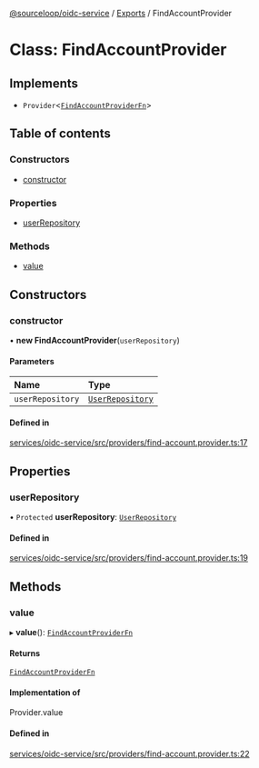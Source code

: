 [@sourceloop/oidc-service](../README.md) / [Exports](../modules.md) / FindAccountProvider

# Class: FindAccountProvider

## Implements

- `Provider`<[`FindAccountProviderFn`](../modules.md#findaccountproviderfn)\>

## Table of contents

### Constructors

- [constructor](FindAccountProvider.md#constructor)

### Properties

- [userRepository](FindAccountProvider.md#userrepository)

### Methods

- [value](FindAccountProvider.md#value)

## Constructors

### constructor

• **new FindAccountProvider**(`userRepository`)

#### Parameters

| Name | Type |
| :------ | :------ |
| `userRepository` | [`UserRepository`](UserRepository.md) |

#### Defined in

[services/oidc-service/src/providers/find-account.provider.ts:17](https://github.com/sourcefuse/loopback4-microservice-catalog/blob/77bb890a2/services/oidc-service/src/providers/find-account.provider.ts#L17)

## Properties

### userRepository

• `Protected` **userRepository**: [`UserRepository`](UserRepository.md)

#### Defined in

[services/oidc-service/src/providers/find-account.provider.ts:19](https://github.com/sourcefuse/loopback4-microservice-catalog/blob/77bb890a2/services/oidc-service/src/providers/find-account.provider.ts#L19)

## Methods

### value

▸ **value**(): [`FindAccountProviderFn`](../modules.md#findaccountproviderfn)

#### Returns

[`FindAccountProviderFn`](../modules.md#findaccountproviderfn)

#### Implementation of

Provider.value

#### Defined in

[services/oidc-service/src/providers/find-account.provider.ts:22](https://github.com/sourcefuse/loopback4-microservice-catalog/blob/77bb890a2/services/oidc-service/src/providers/find-account.provider.ts#L22)
